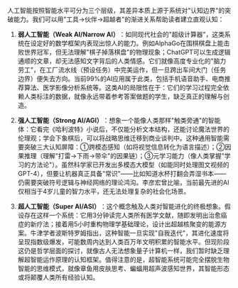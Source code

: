 人工智能按照智能水平可分为三个层级，其差异本质上源于系统对"认知边界"的突破能力。我们可以用"工具→伙伴→超越者"的渐进关系帮助读者建立直观认知：


 1. ​**弱人工智能（Weak AI/Narrow AI）​**：如同现代社会的"超级计算器"，这类系统在设定好的数学框架内表现出惊人的能力。例如AlphaGo在围棋棋盘上能击败世界冠军，但无法理解"棋子掉落棋盘"的物理现象；ChatGPT可以生成逻辑通顺的文章，却无法感知文字背后的人类情感。它们就像高度专业化的"脑力劳工"，在工厂流水线（预设任务）中完美运作，但一旦跨出车间大门（任务边界）便失去方向。当前99%的AI应用属于此类，包括手机语音助手、电商推荐算法、医学影像分析系统等。这类AI的局限性在于：它们的学习过程完全依赖人类标注的数据，就像永远带着参考答案做题的学生，缺乏真正的理解与创造。


 2. ​**强人工智能（Strong AI/AGI）​**：想象一个能像人类那样"触类旁通"的智能体：它看完《哈利波特》小说后，不仅能分析文本结构，还能讨论魔法世界的伦理观；学会下象棋后，可以将战略思维迁移到商业谈判中。这种通用智能需要突破三大认知屏障：①跨模态感知（如将视觉信息转化为语言描述）；②因果推理（理解"打雷→下雨→带伞"的因果链）；③元学习能力（像人类掌握"学习的方法论"）。虽然科学家已开发出多模态大模型（如能同时处理图文视频的GPT-4），但要让机器真正具备"常识"——比如知道水杯打翻会弄湿书本——仍需要突破符号逻辑与神经网络的理论鸿沟。李彦宏曾比喻，当前最先进的AI仅相当于4岁儿童的智力水平，还无法处理复杂的社会化场景。


 3. ​**超人工智能（Super AI/ASI）​**：这个概念触及人类对智能进化的终极想象。假设存在这样一个系统：它用3分钟读完人类所有医学文献，随即发明出治愈癌症的新疗法；接着用5小时重构物理学基础理论，设计出超越核聚变的能源方案。牛津学者波斯特罗姆指出，这种智能一旦实现"自我迭代"，其进化速度将呈现指数级爆发，可能数周内达到人类百万年文明积累的智能水平。但现阶段这仍是哲学层面的探讨，就像古人无法想象量子计算机一样，我们暂时缺乏理解超智能运作原理的认知框架。值得注意的是，超智能系统可能完全摆脱生物智能的思维模式，就像章鱼用皮肤思考、蝙蝠用超声波感知世界，其智能形态或将颠覆人类所有经验认知。